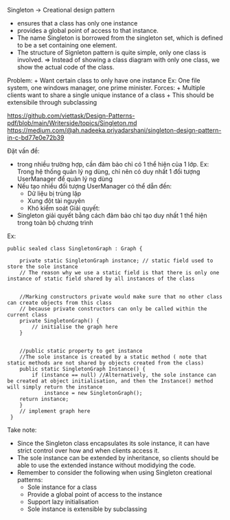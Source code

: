 ﻿Singleton -> Creational design pattern

-	ensures that a class has only one instance
-	provides a global point of access to that instance.
-	The name Singleton is borrowed from the singleton set, which is defined to be a set containing one element.
-	The structure of Signleton pattern is quite simple, only one class is involved.
=>	Instead of showing a class diagram with only one class, we show the actual code of the class.
	
Problem: 
	+ Want certain class to only have one instance
	Ex: One file system, one windows manager, one prime minister.
Forces:
	+ Multiple clients want to share a single unique instance of a class
	+ This should be extensibile through subclassing

https://github.com/viettask/Design-Patterns-pdf/blob/main/Writerside/topics/Singleton.md
https://medium.com/@ah.nadeeka.priyadarshani/singleton-design-pattern-in-c-bd77e0e72b39

Đặt vấn đề:
-   trong nhiều trường hợp, cần đảm bảo chỉ có 1 thể hiện của 1 lớp.
    Ex: Trong hệ thống quản lý ng dùng, chỉ nên có duy nhất 1 đối tượng UserManager để quản lý ng dùng
- Nếu tạo nhiều đối tượng UserManager có thể dẫn đến:
    + Dữ liệu bị trùng lặp
    + Xung đột tài nguyên
    + Khó kiểm soát
Giải quyết:
-   Singleton giải quyết bằng cách đảm bảo chỉ tạo duy nhất 1 thể hiện trong toàn bộ chương trình

Ex:

	public sealed class SingletonGraph : Graph {​
    ​
        private static SingletonGraph instance;​ // static field used to store the sole instance
        // The reason why we use a static field is that there is only one instance of static field shared by all instances of the class
        ​

        //Marking constructors private would make sure that no other class can create objects from this class
        // because private constructors can only be called within the current class
        private SingletonGraph() {​
            // initialise the graph here​
        }​
        

        //public static property to get instance
        //The sole instance is created by a static method ( note that static methods are not shared by objects created from the class)
        public static SingletonGraph Instance() {​
            if (instance == null)​ //Alternatively, the sole instance can be created at object initialisation, and then the Instance() method will simply return the instance
                instance = new SingletonGraph();​
        return instance;​
        }​     
        // implement graph here​
     }​


Take note:
-   Since the Singleton class encapsulates its sole instance, it can have strict control over how and when clients access it.
-   The sole instance can be extended by inheritance, so clients should be able to use the extended instance without modidying the code.
-   Remember to consider the following when using Singleton creational patterns:
    + Sole instance for a class
    + Provide a global point of access to the instance
    + Support lazy initialisation
    + Sole instance is extensible by subclassing